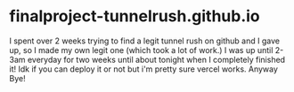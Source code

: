 # finalproject-tunnelrush.github.io
I spent over 2 weeks trying to find a legit tunnel rush on github and I gave up, so I made my own legit one (which took a lot of work.) I was up until 2-3am everyday for two weeks until about tonight when I completely finished it! Idk if you can deploy it or not but i'm pretty sure vercel works. Anyway Bye!
